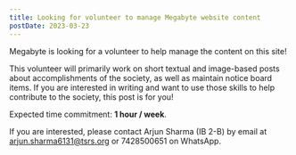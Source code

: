```yaml
---
title: Looking for volunteer to manage Megabyte website content
postDate: 2023-03-23
---
```


Megabyte is looking for a volunteer to help manage the content on this site!

This volunteer will primarily work on short textual and image-based posts about accomplishments of the society, as well as maintain notice board items. If you are interested in writing and want to use those skills to help contribute to the society, this post is for you!

Expected time commitment: **1 hour / week**.

If you are interested, please contact Arjun Sharma (IB 2-B) by email at [arjun.sharma6131@tsrs.org](mailto:arjun.sharma6131@tsrs.org) or 7428500651 on WhatsApp.
